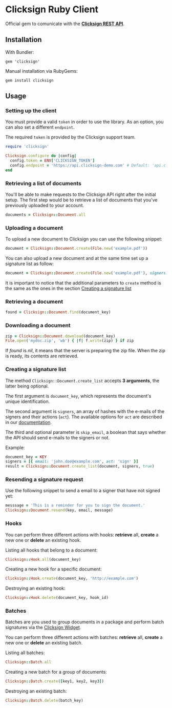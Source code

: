 # Clicksign Ruby Client

Official gem to comunicate with the **[Clicksign REST API](http://clicksign.github.io/rest-api/)**.

## Installation

With Bundler:

```
gem 'clicksign'
```

Manual installation via RubyGems:

```shell
gem install clicksign
```

## Usage

### Setting up the client

You must provide a valid `token` in order to use the library. As an option, you can also set a different `endpoint`.

The required `token` is provided by the Clicksign support team.

```ruby
require 'clicksign'

Clicksign.configure do |config|
  config.token = ENV['CLICKSIGN_TOKEN']
  config.endpoint = 'https://api.clicksign-demo.com' # Default: 'api.clicksign.com'
end
```

### Retrieving a list of documents

You'll be able to make requests to the Clicksign API right after the initial setup. The first step would be to retrieve a list of documents that you've previously uploaded to your account.

```ruby
documents = Clicksign::Document.all
```

### Uploading a document

To upload a new document to Clicksign you can use the following snippet:

```ruby
document = Clicksign::Document.create(File.new('example.pdf'))
```

You can also upload a new document and at the same time set up a signature list
as follow:

```ruby
document = Clicksign::Document.create(File.new('example.pdf'), signers: [{ act: 'sign', email: 'john.doe@example.com' }], message: 'Please sign it', skip_email: true)
```

It is important to notice that the additional parameters to `create` method is
the same as the ones in the section [Creating a signature list](#user-content-creating-a-signature-list)


### Retrieving a document

```ruby
found = Clicksign::Document.find(document_key)
```

### Downloading a document

```ruby
zip = Clicksign::Document.download(document_key)
File.open('mydoc.zip', 'wb') { |f| f.write(zip) } if zip
```

If _found_ is _nil_, it means that the server is preparing the zip file.
When the zip is ready, its contents are retrieved.

### Creating a signature list

The method `Clicksign::Document.create_list` accepts **3 arguments**, the latter being optional.

The first argument is `document_key`, which represents the document's unique identification.

The second argument is `signers`, an array of hashes with the e-mails of the signers and their actions (`act`). The available options for `act` are described in our [documentation](http://clicksign.github.io/rest-api/#criacao-de-lista-de-assinatura).

The third and optional parameter is `skip_email`, a boolean that says whether the API should send e-mails to the signers or not.

Example:

```ruby
document_key = KEY
signers = [{ email: 'john.doe@example.com', act: 'sign' }]
result = Clicksign::Document.create_list(document, signers, true)
```

### Resending a signature request

Use the following snippet to send a email to a signer that have not signed yet:

```ruby
messsage = 'This is a reminder for you to sign the document.'
Clicksign::Document.resend(key, email, message)
```

### Hooks

You can perform three different actions with hooks: **retrieve** all, **create** a new one or **delete** an existing hook.

Listing all hooks that belong to a document:

```ruby
Clicksign::Hook.all(document_key)
```

Creating a new hook for a specific document:

```ruby
Clicksign::Hook.create(document_key, 'http://example.com')
```

Destroying an existing hook:

```ruby
Clicksign::Hook.delete(document_key, hook_id)
```

### Batches

Batches are you used to group documents in a package and perform batch signatures via the [Clicksign Widget](https://github.com/clicksign/widget).

You can perform three different actions with batches: **retrieve** all, **create** a new one or **delete** an existing batch.

Listing all batches:

```ruby
Clicksign::Batch.all
```

Creating a new batch for a group of documents:

```ruby
Clicksign::Batch.create([key1, key2, key3])
```

Destroying an existing batch:

```ruby
Clicksign::Batch.delete(batch_key)
```

